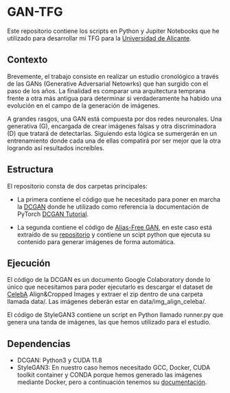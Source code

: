 # GAN-TFG
Este repositorio contiene los scripts en Python y Jupiter Notebooks que he utilizado para desarrollar mi TFG para la [Universidad de Alicante](https://ua.es).


## Contexto
Brevemente, el trabajo consiste en realizar un estudio cronológico a través de las GANs (Generative Adversarial Netowrks) que han surgido con el paso de los años. La finalidad es comparar una arquitectura temprana frente a otra más antigua para determinar si verdaderamente ha habido una evolución en el campo de la generación de imágenes.

A grandes rasgos, una GAN está compuesta por dos redes neuronales. Una generativa (G), encargada de crear imágenes falsas y otra discriminadora (D) que tratará de detectarlas. Siguiendo esta lógica se sumergerán en un entrenamiento donde cada una de ellas compatirá por ser mejor que la otra logrando así resultados increíbles.


## Estructura
El repositorio consta de dos carpetas principales:

- La primera contiene el código que he necesitado para poner en marcha la [DCGAN](https://arxiv.org/abs/1511.06434) donde he utilizado como referencia la documentación de PyTorch [DCGAN Tutorial](https://pytorch.org/tutorials/beginner/dcgan_faces_tutorial.html#introduction).

- La segunda contiene el código de [Alias-Free GAN](https://arxiv.org/abs/2106.12423), en este caso está extraído de su [repositorio](https://github.com/NVlabs/stylegan3) y contiene un scipt python que ejecuta su contenido para generar imágenes de forma automática.


## Ejecución

El código de la DCGAN es un documento Google Colaboratory donde lo único que necesitamos para poder ejecutarlo es descargar el dataset de [CelebA](https://mmlab.ie.cuhk.edu.hk/projects/CelebA.html) Align&Cropped Images y extraer el zip dentro de una carpeta llamada data/. Las imágenes deberán estar en data/img_align_celeba/.

El código de StyleGAN3 contiene un script en Python llamado runner.py que genera una tanda de imágenes, las que hemos utilizado para el estudio.


## Dependencias
  - DCGAN: Python3 y CUDA 11.8
  - StyleGAN3: En nuestro caso hemos necesitado GCC, Docker, CUDA toolkit container y CONDA porque hemos generado las imágenes mediante Docker, pero a continuación tenemos su [documentación](https://github.com/franferrandez/GAN-TFG/tree/master/stylegan3#readme).
